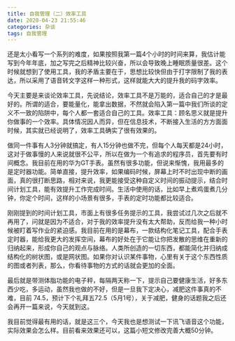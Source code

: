 ```yaml
---
title: 自我管理（二）效率工具
date: 2020-04-23 21:55:46
categories: 杂谈
tags: 自我管理
---
```


还是太小看写一个系列的难度，如果按照我第一篇4个小时的时间来算，我估计能写到今年年底，加之写完之后精神比较兴奋，所以会导致晚上睡眠质量很差。这个时候就想到了使用工具，我的矛盾主要在于，思想比较快但由于打字限制了我的表达，所以采用了语音转文字这样一种形式，这样就能大大的提升我的码字效率。

今天主要是来谈论效率工具，先说结论，效率工具不是万能的，适合自己的才是最好的。所谓的适合，要能量化，能拿出数据，不然就会陷入第一篇中我们所谈的定义不一致的陷阱中，每个人都一套适合自己的工具。效率工具：顾名思义就是提升你做事的一个效率。具体情况因人而异，但在信息技术，不断接入生活的方方面面时候，其实就已经说明了，效率工具确实了很有效果的。

做同一件事有人3分钟就搞定，有人15分钟也做不完，但每个人每天都是24小时，这对于做事慢的人来说就很不公平，所以在做为一个有追求的程序员，首先要有时间概念。我目前在用的华为GT手表。虽然有很多功能，但说来惭愧，我用最多的是定时器功能。简单直接，提升效率，如果编码时候，屏幕上时不时出现中断的画面，真的很打断思路，相对来说，我更能接受这种自定义时间的振动提示，结合时间计划工具，能有效提升工作完成时间。生活中使用的话，比如早上煮鸡蛋煮几分钟，你定个时间，这样的小场景有很多，手表的定时功能都比较适合。

刚刚提到的时间计划工具，市面上有很多任务提示的工具，我尝试过几次之后就不再用了，问就是因为不适合，对于我的效率提升没有太大帮助，反而给我一种小时候被盯着写作业的紧迫感。我目前在用的是幕布，一款结构化笔记工具，配合手表定时器，能给我更大的发挥空间，幕布的好处在于它能让你把发散的思维在重新的归纳起来，形成你自己的观点与脉络。人类所创造的一切东西，都能简化并归纳成结构化的树状图，或是网状图。如果你对认识某件事物，心里有关于这个东西性质的图或者列表，那么，你看待事物的方式的话就会更加的全面。

最后就是带测体脂功能的电子秤，每隔两天称一下，提示自己要健康生活，好多东西少吃，多运动，虽然我也做的不好，但是一旦我下定决心，减肥这件事真的不难，目前 74.5，预计下个礼拜五72.5（5月1号），关于减肥，健身的话题我之后还会再开一篇来说，今天就到这。

我目前觉得最有用的话，就是这三个，今天我也是想测试一下讯飞语音这个功能，实际效果会怎么样。目前看来效果还可以，这篇小短文修改完善大概50分钟。


